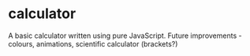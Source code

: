 # calculator
A basic calculator written using pure JavaScript. Future improvements - colours, animations, scientific calculator (brackets?)
